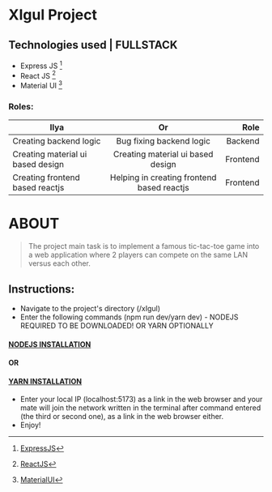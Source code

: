 # XIgul Project

## Technologies used | FULLSTACK

- Express JS [^1]
- React JS [^2]
- Material UI [^3]

[^1]: [ExpressJS](https://en.wikipedia.org/wiki/Express.js)
[^2]: [ReactJS](<https://en.wikipedia.org/wiki/React_(JavaScript_library)>)
[^3]: [MaterialUI](https://en.wikipedia.org/wiki/Material_Design)

### Roles:

| Ilya                              |                     Or                     |     Role |
| --------------------------------- | :----------------------------------------: | -------: |
| Creating backend logic            |          Bug fixing backend logic          |  Backend |
| Creating material ui based design |     Creating material ui based design      | Frontend |
| Creating frontend based reactjs   | Helping in creating frontend based reactjs | Frontend |

# ABOUT

> The project main task is to implement a famous tic-tac-toe game into a web application where 2 players can compete on the same LAN versus each other.


## Instructions:
- Navigate to the project's directory (/xIgul)
- Enter the following commands (npm run dev/yarn dev) - NODEJS REQUIRED TO BE DOWNLOADED! OR YARN OPTIONALLY 
#### [NODEJS INSTALLATION](https://nodejs.org/en/) 
#### OR
#### [YARN INSTALLATION](https://classic.yarnpkg.com/lang/en/docs/install/#windows-stable)
- Enter your local IP (localhost:5173) as a link in the web browser and your mate will join the network written in the terminal after command entered (the third or second one), as a link in the web browser either.
- Enjoy!
